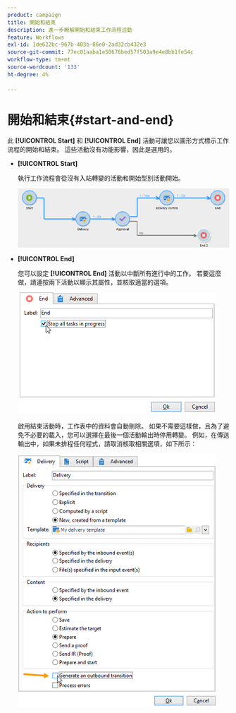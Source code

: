 ```yaml
---
product: campaign
title: 開始和結束
description: 進一步瞭解開始和結束工作流程活動
feature: Workflows
exl-id: 1de622bc-967b-403b-86e0-2ad32cb432e3
source-git-commit: 77ec01aaba1e50676bed57f503a9e4e8bb1fe54c
workflow-type: tm+mt
source-wordcount: '133'
ht-degree: 4%

---
```


# 開始和結束{#start-and-end}



此 **[!UICONTROL Start]** 和 **[!UICONTROL End]** 活動可讓您以圖形方式標示工作流程的開始和結束。 這些活動沒有功能影響，因此是選用的。

* **[!UICONTROL Start]**

  執行工作流程會從沒有入站轉變的活動和開始型別活動開始。

  ![](assets/s_user_segmentation_start_stop.png)

* **[!UICONTROL End]**

  您可以設定 **[!UICONTROL End]** 活動以中斷所有進行中的工作。 若要這麼做，請連按兩下活動以顯示其屬性，並核取適當的選項。

  ![](assets/s_user_segmentation_end.png)

  啟用結束活動時，工作表中的資料會自動刪除。 如果不需要這樣做，且為了避免不必要的載入，您可以選擇在最後一個活動輸出時停用轉變。 例如，在傳送輸出中，如果未排程任何程式，請取消核取相關選項，如下所示：

  ![](assets/s_advuser_delivery_option_no_output.png)
